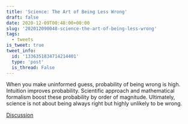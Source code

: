 ```yaml
---
title: 'Science: The Art of Being Less Wrong'
draft: false
date: 2020-12-09T00:48:00+00:00
slug: '202012090048-science-the-art-of-being-less-wrong'
tags:
  - tweets
is_tweet: true
tweet_info:
  id: '1336351834714214401'
  type: 'post'
  is_thread: False
---
```




When you make uninformed guess, probability of being wrong is high. Intuition improves probability. Scientific approach and mathematical formalism boost these probability by order of magnitude. Ultimately, science is not about being always right but highly unlikely to be wrong.

[Discussion](https://x.com/sytelus/status/1336351834714214401)
